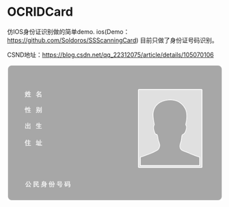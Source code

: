 # OCRIDCard

仿IOS身份证识别做的简单demo.
ios(Demo：https://github.com/Soldoros/SSScanningCard)
目前只做了身份证号码识别。

CSND地址：https://blog.csdn.net/qq_22312075/article/details/105070106

![img](app/src/main/res/mipmap-hdpi/idcard_first.png)
